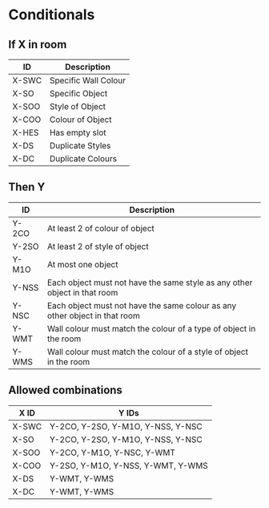 # Conditionals
## If X in room
| ID | Description |
| --- | --- |
| X-SWC | Specific Wall Colour |
| X-SO | Specific Object |
| X-SOO | Style of Object |
| X-COO | Colour of Object |
| X-HES | Has empty slot |
| X-DS | Duplicate Styles |
| X-DC | Duplicate Colours |

## Then Y
| ID | Description |
| --- | --- |
| Y-2CO | At least 2 of colour of object |
| Y-2SO | At least 2 of style of object |
| Y-M1O | At most one object |
| Y-NSS | Each object must not have the same style as any other object in that room |
| Y-NSC | Each object must not have the same colour as any other object in that room |
| Y-WMT | Wall colour must match the colour of a type of object in the room |
| Y-WMS | Wall colour must match the colour of a style of object in the room |

## Allowed combinations
| X ID | Y IDs |
| --- | --- |
| X-SWC | Y-2CO, Y-2SO, Y-M1O, Y-NSS, Y-NSC  |
| X-SO | Y-2CO, Y-2SO, Y-M1O, Y-NSS, Y-NSC |
| X-SOO | Y-2CO, Y-M1O, Y-NSC, Y-WMT |
| X-COO | Y-2SO, Y-M1O, Y-NSS, Y-WMT, Y-WMS |
| X-DS | Y-WMT, Y-WMS |
| X-DC | Y-WMT, Y-WMS |
